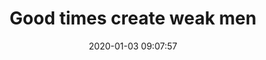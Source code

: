 ---
date: 2020-01-03 09:07:57
link:
  source: pocket
  source_url: https://getpocket.com
  text: Good times create weak men
  url: https://tonsky.me/blog/good-times-weak-men/
slug: good-times-create-weak-men
source: pocket
syndicated:
- type: twitter
  url: https://twitter.com/roytang/statuses/1213025743275462656/
title: Good times create weak men
---